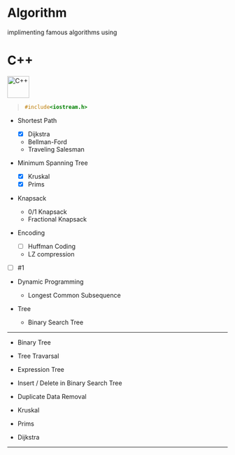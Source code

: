 # Algorithm

implimenting famous algorithms using 

# C++

<div align="left">
<img src="https://cdn.jsdelivr.net/gh/devicons/devicon@latest/icons/cplusplus/cplusplus-original.svg" height="50px" alt="C++" />
          
</div>



> ``` c++
> #include<iostream.h>
> ```


- Shortest Path
  - [x] Dijkstra
  - Bellman-Ford
  - Traveling Salesman

- Minimum Spanning Tree
  - [x] Kruskal
  - [x] Prims

- Knapsack
  - 0/1 Knapsack
  - Fractional Knapsack

- Encoding 
  - [ ] Huffman Coding
  - LZ compression 
- [ ] #1

- Dynamic Programming
  - Longest Common Subsequence



- Tree
  - Binary Search Tree







___
- Binary Tree
- Tree Travarsal
- Expression Tree
- Insert / Delete in Binary Search Tree
- Duplicate Data Removal 
- Kruskal 
- Prims 
- Dijkstra
___

